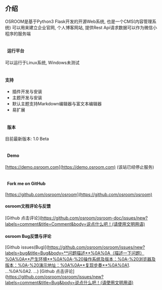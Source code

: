 ## 介绍

OSROOM是基于Python3 Flask开发的开源Web系统, 也是一个CMS(内容管理系统)
可以用来建立企业官网, 个人博客网站, 提供Rest Api请求数据可以作为微信小程序的服务端
<br/><br/>
#### &nbsp;&nbsp;运行平台
可以运行于Linux系统, Windows未测试
<br/><br/>
#### 支持
- 插件开发与安装
- 主题开发与安装
- 默认主题支持Markdown编辑器与富文本编辑器
- 易扩展
<br/><br/>
#### &nbsp;&nbsp;版本
目前最新版本: 1.0 Beta
<br/><br/>
#### &nbsp;&nbsp;Demo
[https://demo.osroom.com](https://demo.osroom.com) (该站已经停止服务)
<br/><br/>
#### &nbsp;&nbsp;Fork me on GitHub
[https://github.com/osroom/osroom](https://github.com/osroom/osroom)

#### osroom文档评论与反馈
[Github 点击评论](https://github.com/osroom/osroom-doc/issues/new?labels=comment&title=Comment&body=说点什么吧！(请使用文明用语)

#### osroom Bug反馈与评论
[Github issues(Bug)](https://github.com/osroom/osroom/issues/new?labels=bug&title=Bug&body=**问题描述**%0A%0A（描述一下问题）%0A%0A**产生环境**%0A%0A-%20操作系统及版本：%0A-%20浏览器及版本：%0A-%20演示地址：%0A%0A**复现步奏**%0A%0A1. ...%0A%0A2. ...)
[Github 点击评论](https://github.com/osroom/osroom/issues/new?labels=comment&title=Bug&body=说点什么吧！(请使用文明用语)
